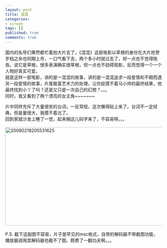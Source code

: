 ```yaml
---
layout: post
title: 混混
categories:
- screen
tags: []
published: true
comments: true
---
```

<p><p>国内的名导们果然都忙着拍大片去了，《混混》这部电影以草根的身份在大片抢贺岁档之余也同期上市，一口气看下去，两个多小时就过去了，却一点也不觉得拖沓。说它是草根，很多表演确实很草根，但一点也不妨碍观影，反而觉得一个一个人物好真实可爱。<br />就是这样一部电影，讲的是一混混的故事，讲的是一混混追求一段爱情和不期而遇另一段爱情的故事，片尾极富艺术力的处理，让你捉摸不着马小帅的最终结果，他最终找到小丫了吗？还是又只是一次自己的幻想？。。。<br />同时，我又看到了两个漂亮的女主角~~~~~~~</p>
<p>片中同样充斥了大量很贫的台词，一反常规，这次懒得贴上来了。台词不一定经典，但是量很大，我摸不着北了。<br />回到家就沙发上睡了一觉，起来搁这儿码字来了，不容易呀。。。<br /><br /><img height="316" alt="20080218205531625" src="http://images.blogcn.com/2008/2/18/8/walkerwang,20080218205909371.png" width="653" border="0" /><br /><br />P.S.&nbsp;截下这副图不容易，片子是罕见的msc格式，自带的解码器不带截图功能，播放器调用其解码器也截不了图，颇费了一翻功夫啊。。。<br /></p></p>
